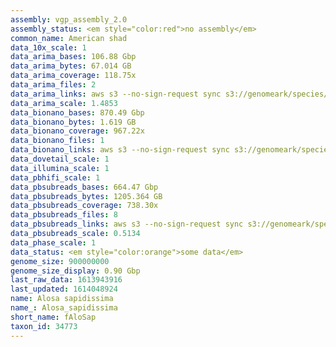 ```yaml
---
assembly: vgp_assembly_2.0
assembly_status: <em style="color:red">no assembly</em>
common_name: American shad
data_10x_scale: 1
data_arima_bases: 106.88 Gbp
data_arima_bytes: 67.014 GB
data_arima_coverage: 118.75x
data_arima_files: 2
data_arima_links: aws s3 --no-sign-request sync s3://genomeark/species/Alosa_sapidissima/fAloSap1/genomic_data/arima/ .<br>
data_arima_scale: 1.4853
data_bionano_bases: 870.49 Gbp
data_bionano_bytes: 1.619 GB
data_bionano_coverage: 967.22x
data_bionano_files: 1
data_bionano_links: aws s3 --no-sign-request sync s3://genomeark/species/Alosa_sapidissima/fAloSap1/genomic_data/bionano/ .<br>
data_dovetail_scale: 1
data_illumina_scale: 1
data_pbhifi_scale: 1
data_pbsubreads_bases: 664.47 Gbp
data_pbsubreads_bytes: 1205.364 GB
data_pbsubreads_coverage: 738.30x
data_pbsubreads_files: 8
data_pbsubreads_links: aws s3 --no-sign-request sync s3://genomeark/species/Alosa_sapidissima/fAloSap1/genomic_data/pacbio/ . --exclude "*ccs*bam*"<br>
data_pbsubreads_scale: 0.5134
data_phase_scale: 1
data_status: <em style="color:orange">some data</em>
genome_size: 900000000
genome_size_display: 0.90 Gbp
last_raw_data: 1613943916
last_updated: 1614048924
name: Alosa sapidissima
name_: Alosa_sapidissima
short_name: fAloSap
taxon_id: 34773
---
```

